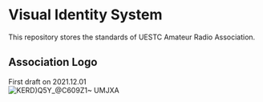 # Visual Identity System
This repository stores the standards of UESTC Amateur Radio Association.

## Association Logo
First draft on 2021.12.01     
![KERD)Q5Y_@C609Z1~ UMJXA](https://user-images.githubusercontent.com/51412849/144183102-7d657792-a023-4231-a099-d10f63645774.png)

